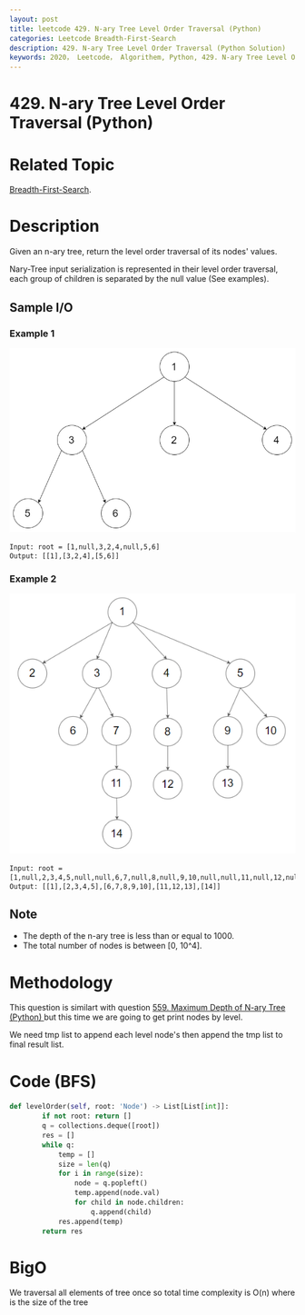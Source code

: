 ```yaml
---
layout: post
title: leetcode 429. N-ary Tree Level Order Traversal (Python)
categories: Leetcode Breadth-First-Search
description: 429. N-ary Tree Level Order Traversal (Python Solution)
keywords: 2020， Leetcode， Algorithem, Python, 429. N-ary Tree Level Order Traversal, zhenyu, Breadth-First-Search, BFS, Breadth First Search
---
```


# 429. N-ary Tree Level Order Traversal (Python)

# Related Topic
<a href="/categories/#Breadth-First-Search" target="_blank"> Breadth-First-Search</a>.

# Description
Given an n-ary tree, return the level order traversal of its nodes' values.

Nary-Tree input serialization is represented in their level order traversal, each group of children is separated by the null value (See examples).

## Sample I/O

### Example 1
![orange](/images/blog/narytreeexample.png)
```
Input: root = [1,null,3,2,4,null,5,6]
Output: [[1],[3,2,4],[5,6]]
```

### Example 2
![orange](/images/blog/sample_4_964.png)
```
Input: root = [1,null,2,3,4,5,null,null,6,7,null,8,null,9,10,null,null,11,null,12,null,13,null,null,14]
Output: [[1],[2,3,4,5],[6,7,8,9,10],[11,12,13],[14]]
```

## Note
* The depth of the n-ary tree is less than or equal to 1000.
* The total number of nodes is between [0, 10^4].

# Methodology
This question is similart with question <a href="/2020/03/26/lc559/" target="_blank"> 559. Maximum Depth of N-ary Tree (Python) </a> but this time we are going to get print nodes by level.

We need tmp list to append each level node's then append the tmp list to final result list.


# Code (BFS)
```python
def levelOrder(self, root: 'Node') -> List[List[int]]:
        if not root: return []
        q = collections.deque([root])
        res = []
        while q:
            temp = []
            size = len(q)
            for i in range(size):
                node = q.popleft()
                temp.append(node.val)
                for child in node.children:
                    q.append(child)
            res.append(temp)
        return res
```
# BigO
We traversal all elements of tree once so total time complexity is O(n) where is the size of the tree
